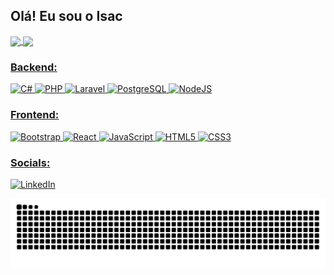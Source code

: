## Olá! Eu sou o Isac

 <div>
  <a href="https://github.com/kamuiryu">
   <img align="center" height="170" src="https://github-readme-stats.vercel.app/api/top-langs/?username=kamuiryu&layout=compact&langs_count=16&theme=dracula"/>
  <img align="center" src="https://github-readme-stats.vercel.app/api?username=kamuiryu&show_icons=true&theme=dracula&include_all_commits=true&count_private=true&hide=issues"/>
</div>

   
### Backend:
![C#](https://img.shields.io/badge/c%23-%23239120.svg?style=for-the-badge&logo=c-sharp&logoColor=white)
![PHP](https://img.shields.io/badge/php-%23777BB4.svg?style=for-the-badge&logo=php&logoColor=white)
![Laravel](https://img.shields.io/badge/laravel-%23FF2D20.svg?style=for-the-badge&logo=laravel&logoColor=white)
![PostgreSQL](https://img.shields.io/badge/postgresql-%234169E1.svg?style=for-the-badge&logo=postgresql&logoColor=white)
![NodeJS](https://img.shields.io/badge/nodejs-%23339933.svg?style=for-the-badge&logo=nodedotjs&logoColor=white)


### Frontend:
![Bootstrap](https://img.shields.io/badge/bootstrap-%23563D7C.svg?style=for-the-badge&logo=bootstrap&logoColor=white)
![React](https://img.shields.io/badge/react-%2320232a.svg?style=for-the-badge&logo=react&logoColor=%2361DAFB)
![JavaScript](https://img.shields.io/badge/javascript-%23323330.svg?style=for-the-badge&logo=javascript&logoColor=%23F7DF1E)
![HTML5](https://img.shields.io/badge/html5-%23E34F26.svg?style=for-the-badge&logo=html5&logoColor=white)
![CSS3](https://img.shields.io/badge/css3-%231572B6.svg?style=for-the-badge&logo=css3&logoColor=white)

### Socials:
[![LinkedIn](https://img.shields.io/badge/-LinkedIn-090909?style=for-the-badge&logo=linkedin&logoColor=007BB6)](https://www.linkedin.com/in/isacsantana/)

![Snake animation](https://github.com/kamuiryu/kamuiryu/blob/output/github-contribution-grid-snake.svg)
